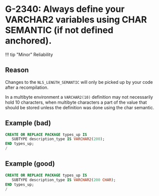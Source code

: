 # G-2340: Always define your VARCHAR2 variables using CHAR SEMANTIC (if not defined anchored).

!!! tip "Minor"
    Reliability

## Reason

Changes to the `NLS_LENGTH_SEMANTIC` will only be picked up by your code after a recompilation.

In a multibyte environment a `VARCHAR2(10)` definition may not necessarily hold 10 characters, when multibyte characters a part of the value that should be stored unless the definition was done using the char semantic.

## Example (bad)

``` sql
CREATE OR REPLACE PACKAGE types_up IS
   SUBTYPE description_type IS VARCHAR2(200);
END types_up;
/
```

## Example (good)

``` sql
CREATE OR REPLACE PACKAGE types_up IS
   SUBTYPE description_type IS VARCHAR2(200 CHAR);
END types_up;
/
```